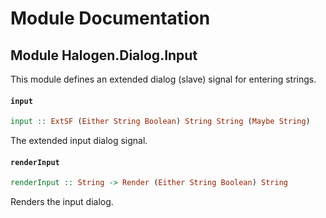 # Module Documentation

## Module Halogen.Dialog.Input


This module defines an extended dialog (slave) signal for entering strings.

#### `input`

``` purescript
input :: ExtSF (Either String Boolean) String String (Maybe String)
```

The extended input dialog signal.

#### `renderInput`

``` purescript
renderInput :: String -> Render (Either String Boolean) String
```

Renders the input dialog.



